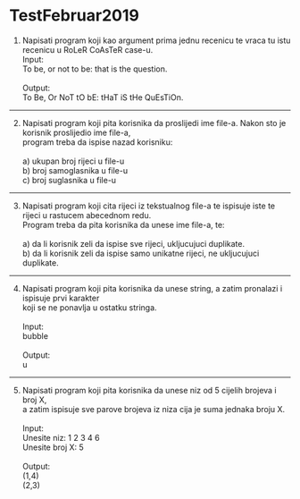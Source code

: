 # TestFebruar2019

1. Napisati program koji kao argument prima jednu recenicu te vraca tu istu recenicu u RoLeR CoAsTeR case-u. <br>
Input: <br>
To be, or not to be: that is the question. <br><br>
Output: <br>
To Be, Or NoT tO bE: tHaT iS tHe QuEsTiOn.
*********************************************

2. Napisati program koji pita korisnika da proslijedi ime file-a. Nakon sto je korisnik proslijedio ime file-a, <br>
program treba da ispise nazad korisniku: <br><br>
a) ukupan broj rijeci u file-u <br>
b) broj samoglasnika u file-u <br>
c) broj suglasnika u file-u <br>
********************************************

3. Napisati program koji cita rijeci iz tekstualnog file-a te ispisuje iste te rijeci u rastucem abecednom redu.<br>
Program treba da pita korisnika da unese ime file-a, te: <br><br>
a) da li korisnik zeli da ispise sve rijeci, ukljucujuci duplikate. <br>
b) da li korisnik zeli da ispise samo unikatne rijeci, ne ukljucujuci duplikate. <br>
********************************************

4. Napisati program koji pita korisnika da unese string, a zatim pronalazi i ispisuje prvi karakter <br> 
koji se ne ponavlja u ostatku stringa. <br><br>
Input: <br>
bubble <br><br>
Output: <br>
u <br>
********************************************

5. Napisati program koji pita korisnika da unese niz od 5 cijelih brojeva i broj X, <br>
a zatim ispisuje sve parove brojeva iz niza cija je suma jednaka broju X. <br><br>
Input: <br>
Unesite niz: 1 2 3 4 6 <br>
Unesite broj X: 5 <br><br>
Output: <br>
(1,4) <br>
(2,3) <br>
